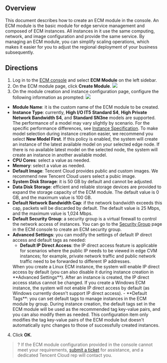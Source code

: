 ## Overview
This document describes how to create an ECM module in the console. An ECM module is the basic module for edge service management and composed of ECM instances. All instances in it use the same computing, network, and image configuration and provide the same service. By managing an ECM module, you can simplify scaling operations, which makes it easier for you to adjust the regional deployment of your business subsequently.

## Directions

1. Log in to the [ECM console](https://console.cloud.tencent.com/ecm/overview) and select **ECM Module** on the left sidebar.
2. On the ECM module page, click **Create Module**.
![](https://qcloudimg.tencent-cloud.cn/raw/f39fbfda6cebd5ce2f676eb9a10de66a.png)
3. On the module creation and instance configuration page, configure the following information as prompted:
![](https://qcloudimg.tencent-cloud.cn/raw/ede2b7f554722f08cc2701195551221d.png)
 - **Module Name**: it is the custom name of the ECM module to be created.
 - **Instance Type**: currently, **High I/O IT5** **Standard S4**, **High Private Network Bandwidth S4**, and **Standard SN3ne** models are supported. The performance of a model may vary slightly by scenario. For the specific performance differences, see [Instance Specification](https://intl.cloud.tencent.com/document/product/1119/43401).
 To make model selection during instance creation easier, we recommend you select **New Model First**. If this policy is enabled, the system will create an instance of the latest available model on your selected edge node. If there is no available latest model on the selected node, the system will create an instance in another available model.
 - **CPU Cores**: select a value as needed.
 - **Memory**: select a value as needed.
 - **Default Image**: Tencent Cloud provides public and custom images. We recommend new Tencent Cloud users select a pubic image.
 - **System Disk Storage**: it is 50 GB by default and cannot be adjusted.
 - **Data Disk Storage**: efficient and reliable storage devices are provided to expand the storage capacity of the ECM module. The default value is 0 GB, and the maximum value is 100 GB.
 - **Default Network Bandwidth Cap**: if the network bandwidth exceeds this cap, packets will be discarded by default. The default value is 25 Mbps, and the maximum value is 1,024 Mbps.
 - **Default Security Group**: a security group is a virtual firewall to control the network access of instances. You can go to the [Security Group](https://console.cloud.tencent.com/ecm/safe) page in the ECM console to create an ECM security group.
 - **Advanced Settings**: you can modify the settings of default IP direct access and default tags as needed:
     - **Default IP Direct Access**: the IP direct access feature is applicable for scenarios where the public IP needs to be viewed in edge CVM instances; for example, private network traffic and public network traffic need to be forwarded to different IP addresses.
     <dx-alert infotype="notice" title="">
     When you create a Linux ECM instance, the system will enable IP direct access by default (you can also disable it during instance creation in **Advanced Settings**). After an instance is created, the IP direct access status cannot be changed. If you create a Windows ECM instance, the system will not enable IP direct access by default (as Windows currently doesn't support IP direct access).
     </dx-alert>
    - **Default Tags**: you can set default tags to manage instances in the ECM module by group. During instance creation, the default tags set in the ECM module will be used as the recommended tag key-value pairs, and you can also modify them as needed.
     <dx-alert infotype="notice" title="">
      This configuration item only modifies the tag key-value pairs of the ECM module but doesn't automatically sync changes to those of successfully created instances.
      </dx-alert>
4. Click **OK**.
>? If the ECM module configuration provided in the console cannot meet your requirements, [submit a ticket](https://console.intl.cloud.tencent.com/workorder) for assistance, and a dedicated Tencent Cloud rep will contact you.
